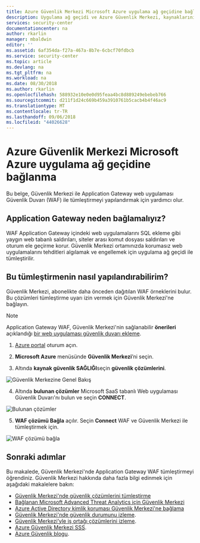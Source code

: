 ```yaml
---
title: Azure Güvenlik Merkezi Microsoft Azure uygulama ağ geçidine bağlanma | Microsoft Docs
description: Uygulama ağ geçidi ve Azure Güvenlik Merkezi, kaynaklarınızın genel güvenliğini geliştirmek amacıyla tümleştirmeyi öğrenin.
services: security-center
documentationcenter: na
author: rkarlin
manager: mbaldwin
editor: ''
ms.assetid: 6af354da-f27a-467a-8b7e-6cbcf70fdbcb
ms.service: security-center
ms.topic: article
ms.devlang: na
ms.tgt_pltfrm: na
ms.workload: na
ms.date: 08/30/2018
ms.author: rkarlin
ms.openlocfilehash: 588932e10e0e0d95feaa4bc8d889249ebebeb766
ms.sourcegitcommit: d211f1d24c669b459a3910761b5cacb4b4f46ac9
ms.translationtype: MT
ms.contentlocale: tr-TR
ms.lasthandoff: 09/06/2018
ms.locfileid: "44026628"
---
```

# <a name="connecting-microsoft-azure-application-gateway-to-azure-security-center"></a>Azure Güvenlik Merkezi Microsoft Azure uygulama ağ geçidine bağlanma
Bu belge, Güvenlik Merkezi ile Application Gateway web uygulaması Güvenlik Duvarı (WAF) ile tümleştirmeyi yapılandırmak için yardımcı olur.

## <a name="why-connect-application-gateway"></a>Application Gateway neden bağlamalıyız?
WAF Application Gateway içindeki web uygulamalarını SQL ekleme gibi yaygın web tabanlı saldırıları, siteler arası komut dosyası saldırıları ve oturum ele geçirme korur. Güvenlik Merkezi ortamınızda korumasız web uygulamalarını tehditleri algılamak ve engellemek için uygulama ağ geçidi ile tümleştirilir.

## <a name="how-do-i-configure-this-integration"></a>Bu tümleştirmenin nasıl yapılandırabilirim?
Güvenlik Merkezi, abonelikte daha önceden dağıtılan WAF örneklerini bulur. Bu çözümleri tümleştirme uyarı izin vermek için Güvenlik Merkezi'ne bağlayın.

> [!NOTE]
> Application Gateway WAF, Güvenlik Merkezi'nin sağlanabilir **önerileri** açıklandığı [bir web uygulaması güvenlik duvarı ekleme](security-center-add-web-application-firewall.md).
>
>

1. [Azure portal](https://azure.microsoft.com/features/azure-portal/) oturum açın.

2. **Microsoft Azure** menüsünde **Güvenlik Merkezi**’ni seçin.

3. Altında **kaynak güvenlik SAĞLIĞI**seçin **güvenlik çözümlerini**.

  ![Güvenlik Merkezine Genel Bakış](./media/security-center-connect-application-gateway/overview.png)

4. Altında **bulunan çözümler** Microsoft SaaS tabanlı Web uygulaması Güvenlik Duvarı'nı bulun ve seçin **CONNECT**.

  ![Bulunan çözümler](./media/security-center-connect-application-gateway/connect.png)

5. **WAF çözümü Bağla** açılır.  Seçin **Connect** WAF ve Güvenlik Merkezi ile tümleştirmek için.

  ![WAF çözümü bağla](./media/security-center-connect-application-gateway/waf-solution.png)

## <a name="next-steps"></a>Sonraki adımlar

Bu makalede, Güvenlik Merkezi'nde Application Gateway WAF tümleştirmeyi öğrendiniz. Güvenlik Merkezi hakkında daha fazla bilgi edinmek için aşağıdaki makalelere bakın:

* [Güvenlik Merkezi'nde güvenlik çözümlerini tümleştirme](security-center-partner-integration.md)
* [Bağlanan Microsoft Advanced Threat Analytics için Güvenlik Merkezi](security-center-ata-integration.md)
* [Azure Active Directory kimlik koruması Güvenlik Merkezi'ne bağlama](security-center-aadip-integration.md)
* [Güvenlik Merkezi'nde güvenlik durumunu izleme](security-center-monitoring.md).
* [Güvenlik Merkezi’yle iş ortağı çözümlerini izleme](security-center-partner-solutions.md).
* [Azure Güvenlik Merkezi SSS](security-center-faq.md).
* [Azure Güvenlik blogu](http://blogs.msdn.com/b/azuresecurity/).
